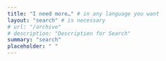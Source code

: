 ```yaml
---
title: "I need more…" # in any language you want
layout: "search" # is necessary
# url: "/archive"
# description: "Description for Search"
summary: "search"
placeholder: " "
---
```

